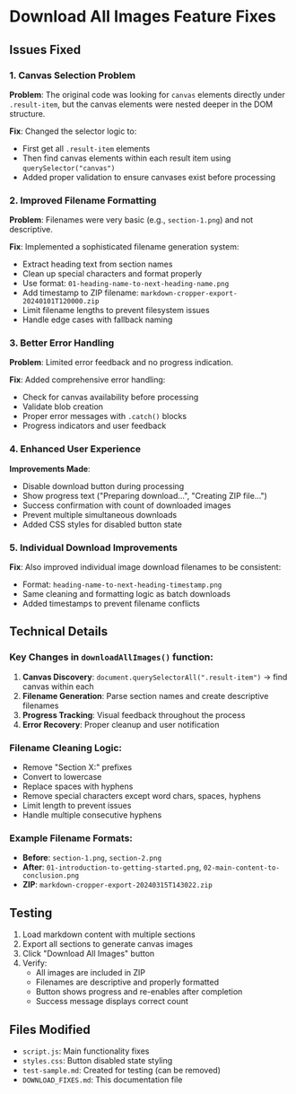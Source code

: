 # Download All Images Feature Fixes

## Issues Fixed

### 1. Canvas Selection Problem
**Problem**: The original code was looking for `canvas` elements directly under `.result-item`, but the canvas elements were nested deeper in the DOM structure.

**Fix**: Changed the selector logic to:
- First get all `.result-item` elements
- Then find canvas elements within each result item using `querySelector("canvas")`
- Added proper validation to ensure canvases exist before processing

### 2. Improved Filename Formatting
**Problem**: Filenames were very basic (e.g., `section-1.png`) and not descriptive.

**Fix**: Implemented a sophisticated filename generation system:
- Extract heading text from section names
- Clean up special characters and format properly
- Use format: `01-heading-name-to-next-heading-name.png`
- Add timestamp to ZIP filename: `markdown-cropper-export-20240101T120000.zip`
- Limit filename lengths to prevent filesystem issues
- Handle edge cases with fallback naming

### 3. Better Error Handling
**Problem**: Limited error feedback and no progress indication.

**Fix**: Added comprehensive error handling:
- Check for canvas availability before processing
- Validate blob creation
- Proper error messages with `.catch()` blocks
- Progress indicators and user feedback

### 4. Enhanced User Experience
**Improvements Made**:
- Disable download button during processing
- Show progress text ("Preparing download...", "Creating ZIP file...")
- Success confirmation with count of downloaded images
- Prevent multiple simultaneous downloads
- Added CSS styles for disabled button state

### 5. Individual Download Improvements
**Fix**: Also improved individual image download filenames to be consistent:
- Format: `heading-name-to-next-heading-timestamp.png`
- Same cleaning and formatting logic as batch downloads
- Added timestamps to prevent filename conflicts

## Technical Details

### Key Changes in `downloadAllImages()` function:
1. **Canvas Discovery**: `document.querySelectorAll(".result-item")` → find canvas within each
2. **Filename Generation**: Parse section names and create descriptive filenames
3. **Progress Tracking**: Visual feedback throughout the process
4. **Error Recovery**: Proper cleanup and user notification

### Filename Cleaning Logic:
- Remove "Section X:" prefixes
- Convert to lowercase
- Replace spaces with hyphens
- Remove special characters except word chars, spaces, hyphens
- Limit length to prevent issues
- Handle multiple consecutive hyphens

### Example Filename Formats:
- **Before**: `section-1.png`, `section-2.png`
- **After**: `01-introduction-to-getting-started.png`, `02-main-content-to-conclusion.png`
- **ZIP**: `markdown-cropper-export-20240315T143022.zip`

## Testing

1. Load markdown content with multiple sections
2. Export all sections to generate canvas images
3. Click "Download All Images" button
4. Verify:
   - All images are included in ZIP
   - Filenames are descriptive and properly formatted
   - Button shows progress and re-enables after completion
   - Success message displays correct count

## Files Modified

- `script.js`: Main functionality fixes
- `styles.css`: Button disabled state styling
- `test-sample.md`: Created for testing (can be removed)
- `DOWNLOAD_FIXES.md`: This documentation file 